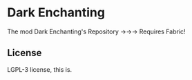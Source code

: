 # Dark Enchanting

The mod Dark Enchanting's Repository ->->->
Requires Fabric!
## License

LGPL-3 license, this is.
